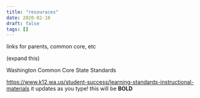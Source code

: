 ```yaml
---
title: "resouraces"
date: 2020-02-18
draft: false
tags: []
---
```


links for parents, common core, etc

(expand this)


Washington Common Core State Standards 

https://www.k12.wa.us/student-success/learning-standards-instructional-materials 
it updates as you type!
this will be **BOLD**